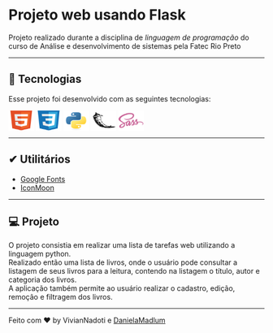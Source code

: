 # Projeto web usando Flask

Projeto realizado durante a disciplina de *linguagem de programação* do curso de Análise e desenvolvimento de sistemas pela Fatec Rio Preto

---

## 🚀 Tecnologias

Esse projeto foi desenvolvido com as seguintes tecnologias:

<div style="display: inline_block">
	<img align="center" alt="Vivi-HTML" height="40" width="50" src="https://raw.githubusercontent.com/devicons/devicon/master/icons/html5/html5-original.svg">
	<img align="center" alt="Vivi-CSS" height="40" width="50" src="https://raw.githubusercontent.com/devicons/devicon/master/icons/css3/css3-original.svg">
  <img align="center" alt="Vivi-Python" height="40" width="50" src="https://raw.githubusercontent.com/devicons/devicon/master/icons/python/python-original.svg">
  <img align="center" alt="Vivi-Flask" height="40" width="50" src="https://raw.githubusercontent.com/devicons/devicon/2ae2a900d2f041da66e950e4d48052658d850630/icons/flask/flask-original.svg">
  <img align="center" alt="Vivi-Python" height="40" width="50" src="https://raw.githubusercontent.com/devicons/devicon/2ae2a900d2f041da66e950e4d48052658d850630/icons/sass/sass-original.svg">
</div>

---

## ✔ Utilitários

- [Google Fonts](https://fonts.google.com/)
- [IconMoon](https://icomoon.io/app/#/select)

---

## 💻 Projeto
O projeto consistia em realizar uma lista de tarefas web utilizando a linguagem python. </br>
Realizado então uma lista de livros, onde o usuário pode consultar a listagem de seus livros para a leitura, contendo na listagem o título, autor e categoria dos livros. </br>
A aplicação também permite ao usuário realizar o cadastro, edição, remoção e filtragem dos livros. </br>

---

Feito com ♥ by VivianNadoti e [DanielaMadlum](https://github.com/Daniela-Madlum)
